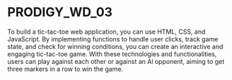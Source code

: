 # PRODIGY_WD_03

To build a tic-tac-toe web application, you can use HTML, CSS, and JavaScript.
By implementing functions to handle user clicks, track game state, and check for winning conditions, you can create an interactive and engaging tic-tac-toe game. 
With these technologies and functionalities, users can play against each other or against an Al opponent, aiming to get three markers in a row to win the game.
